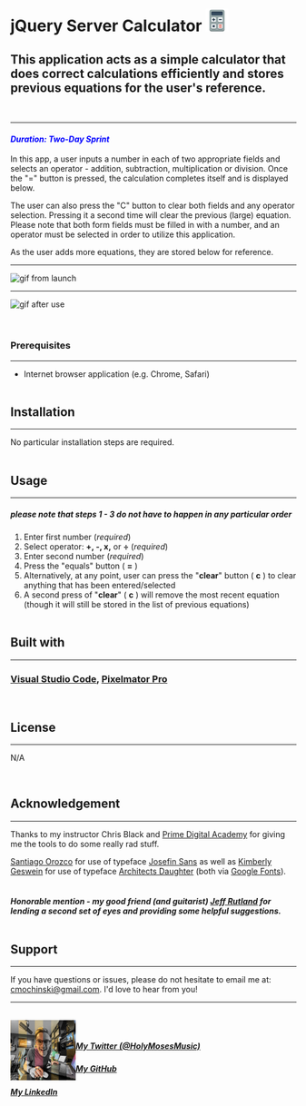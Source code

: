  # <p align="left"> <b>jQuery Server Calculator</b> <img src="./readme-visuals/calculator-icon.png" alt="calc" style="width:40px;"><p>

## This application acts as a simple calculator that does correct calculations efficiently and stores previous equations for the user's reference.
<br />

---

#### <span style="color: blue">_Duration: Two-Day Sprint_</span>

In this app, a user inputs a number in each of two appropriate fields and selects an operator - addition, subtraction, multiplication or division. Once the "=" button is pressed, the calculation completes itself and is displayed below. 

The user can also press the "C" button to clear both fields and any operator selection. Pressing it a second time will clear the previous (large) equation. Please note that both form fields must be filled in with a number, and an operator must be selected in order to utilize this application. 

As the user adds more equations, they are stored below for reference. <br />

---

![gif from launch](./readme-visuals/serverCalculator1.gif)

---

![gif after use](./readme-visuals/serverCalculator2.gif)

<br />

### Prerequisites
---
- Internet browser application (e.g. Chrome, Safari)
<br /> <br />

## Installation
---
No particular installation steps are required.
<br />
<br />
## Usage
---
##### _please note that steps 1 - 3 do not have to happen in any particular order_

1. Enter first number (_required_)
2. Select operator: <b>+, -, x,</b> or <b>÷</b> (_required_)
3. Enter second number (_required_)
4. Press the "equals" button ( <b>=</b> )
5. Alternatively, at any point, user can press the "<b>clear</b>" button ( <b>c</b> ) to clear anything that has been entered/selected 
6. A second press of "<b>clear</b>" ( <b>c</b> ) will remove the most recent equation (though it will still be stored in the list of previous equations)
<br /><br />

## Built with
---
### [Visual Studio Code](https://code.visualstudio.com/), [Pixelmator Pro](https://www.pixelmator.com/pro/)
<br />

## License
---
N/A

<br/>

## Acknowledgement
---
Thanks to my instructor Chris Black and [Prime Digital Academy](www.primeacademy.io) for giving me the tools to do some really rad stuff. 

[Santiago Orozco](https://fonts.google.com/?query=Santiago+Orozco) for use of typeface [Josefin Sans](https://fonts.google.com/specimen/Josefin+Sans) as well as [Kimberly Geswein](https://fonts.google.com/?query=Kimberly+Geswein) for use of typeface [Architects Daughter](https://fonts.google.com/specimen/Architects+Daughter) (both via [Google Fonts](fonts.google.com)).
<br /><br />

#### _Honorable mention - my good friend (and guitarist) [Jeff Rutland](https://github.com/jeffrutland) for lending a second set of eyes and providing some helpful suggestions._<br /><br />

## Support
---
If you have questions or issues, please do not hesitate to email me at: [cmochinski@gmail.com](mailto:cmochinski@gmail.com). I'd love to hear from you!

---
<br />
<img align="left" src="./readme-visuals/readme-signature-pic.png" alt="mo" style="width:115px;">
<br/ >


##### _[My Twitter (@HolyMosesMusic)](https://twitter.com/holymosesmusic)_ <br />
##### _[My GitHub](https://github.com/chrismochinski)_ <br />
##### _[My LinkedIn](https://www.linkedin.com/in/chrismochinski/)_ <br />
